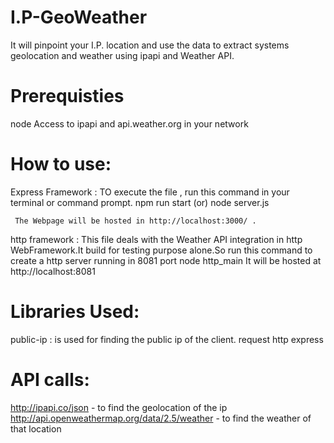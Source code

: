 # I.P-GeoWeather
It will pinpoint your I.P. location  and use the data to extract systems geolocation and weather using ipapi and Weather API. 

# Prerequisties
node
Access to ipapi and api.weather.org in your network

# How to use:
 Express Framework : TO execute the file , run this command in your terminal or command prompt.
      npm run start 
      (or)
      node server.js
      
     The Webpage will be hosted in http://localhost:3000/ .
 
  http framework : This file deals with the Weather API integration in http WebFramework.It build for testing purpose alone.So run this command to create a http server running in 8081 port
  node http_main
 It will be hosted at http://localhost:8081
 
# Libraries Used:
public-ip : is used for finding the public ip of the client.
request
http
express

# API calls:
http://ipapi.co/json - to find the geolocation of the ip
http://api.openweathermap.org/data/2.5/weather - to find the weather of that location


